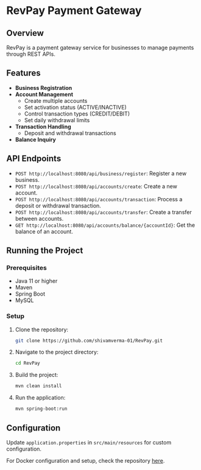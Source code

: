 # RevPay Payment Gateway

## Overview

RevPay is a payment gateway service for businesses to manage payments through REST APIs.

## Features

* **Business Registration**
* **Account Management**
    * Create multiple accounts
    * Set activation status (ACTIVE/INACTIVE)
    * Control transaction types (CREDIT/DEBIT)
    * Set daily withdrawal limits
* **Transaction Handling**
    * Deposit and withdrawal transactions
* **Balance Inquiry**

## API Endpoints

* `POST http://localhost:8080/api/business/register`: Register a new business.
* `POST http://localhost:8080/api/accounts/create`: Create a new account.
* `POST http://localhost:8080/api/accounts/transaction`: Process a deposit or withdrawal transaction.
* `POST http://localhost:8080/api/accounts/transfer`: Create a transfer between accounts.
* `GET http://localhost:8080/api/accounts/balance/{accountId}`: Get the balance of an account.

## Running the Project

### Prerequisites

* Java 11 or higher
* Maven
* Spring Boot
* MySQL

### Setup

1. Clone the repository:
    ```bash
    git clone https://github.com/shivamverma-01/RevPay.git
    ```

2. Navigate to the project directory:
    ```bash
    cd RevPay
    ```

3. Build the project:
    ```bash
    mvn clean install
    ```

4. Run the application:
    ```bash
    mvn spring-boot:run
    ```

## Configuration

Update `application.properties` in `src/main/resources` for custom configuration.

For Docker configuration and setup, check the repository [here](https://github.com/shivamverma-01/RevPay/tree/master).
